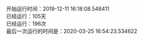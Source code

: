 开始运行时间：2019-12-11 16:18:08.548411  
已经运行：105天  
已经运行：196次  
最后一次运行的时间是：2020-03-25 16:54:23.534622  
